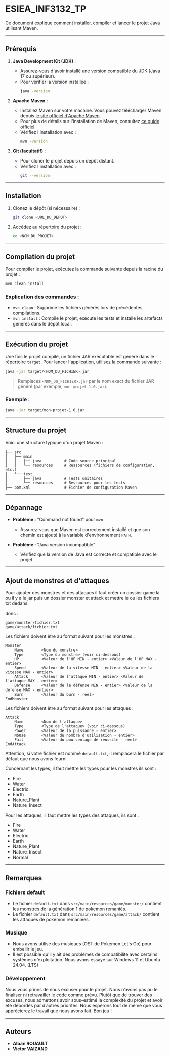 # ESIEA_INF3132_TP

Ce document explique comment installer, compiler et lancer le projet Java utilisant Maven.

---

## Prérequis

1. **Java Development Kit (JDK)** :
    - Assurez-vous d'avoir installé une version compatible du JDK (Java 17 ou supérieur).
    - Pour vérifier la version installée :
      ```bash
      java -version
      ```

2. **Apache Maven** :
    - Installez Maven sur votre machine. Vous pouvez télécharger Maven depuis [le site officiel d'Apache Maven](https://maven.apache.org/).
    - Pour plus de détails sur l'installation de Maven, consultez [ce guide officiel](https://maven.apache.org/install.html).
    - Vérifiez l'installation avec :
      ```bash
      mvn -version
      ```

3. **Git (facultatif)** :
    - Pour cloner le projet depuis un dépôt distant.
    - Vérifiez l'installation avec :
      ```bash
      git --version
      ```

---

## Installation

1. Clonez le dépôt (si nécessaire) :
   ```bash
   git clone <URL_DU_DEPOT>
   ```

2. Accédez au répertoire du projet :
   ```bash
   cd <NOM_DU_PROJET>
   ```

---

## Compilation du projet

Pour compiler le projet, exécutez la commande suivante depuis la racine du projet :
```bash
mvn clean install
```

### Explication des commandes :
- `mvn clean` : Supprime les fichiers générés lors de précédentes compilations.
- `mvn install` : Compile le projet, exécute les tests et installe les artefacts générés dans le dépôt local.

---

## Exécution du projet

Une fois le projet compilé, un fichier JAR exécutable est généré dans le répertoire `target`. Pour lancer l'application, utilisez la commande suivante :
```bash
java -jar target/<NOM_DU_FICHIER>.jar
```
> Remplacez `<NOM_DU_FICHIER>.jar` par le nom exact du fichier JAR généré (par exemple, `mon-projet-1.0.jar`).

### Exemple :
```bash
java -jar target/mon-projet-1.0.jar
```

---

## Structure du projet

Voici une structure typique d'un projet Maven :
```
├── src
│   ├── main
│   │   ├── java          # Code source principal
│   │   └── resources     # Ressources (fichiers de configuration, etc.)
│   └── test
│       ├── java          # Tests unitaires
│       └── resources     # Ressources pour les tests
├── pom.xml               # Fichier de configuration Maven
```

---

## Dépannage

- **Problème :** "Command not found" pour `mvn`
    - Assurez-vous que Maven est correctement installé et que son chemin est ajouté à la variable d'environnement `PATH`.

- **Problème :** "Java version incompatible"
    - Vérifiez que la version de Java est correcte et compatible avec le projet.

---

## Ajout de monstres et d'attaques

Pour ajouter des monstres et des attaques il faut créer un dossier game là ou il y a le jar puis un dossier monster et attack et mettre le ou les fichiers txt dedans.

donc : 
```
game/monster/fichier.txt
game/attack/fichier.txt
```

Les fichiers doivent être au format suivant pour les monstres :
```
Monster
    Name        <Nom du monstre>
    Type        <Type du monstre> (voir ci-dessous)
    HP          <Valeur de l'HP MIN - entier> <Valeur de l'HP MAX - entier>
    Speed       <Valeur de la vitesse MIN - entier> <Valeur de la vitesse MAX - entier>
    Attack      <Valeur de l'attaque MIN - entier> <Valeur de l'attaque MAX - entier>
    Defense     <Valeur de la défense MIN - entier> <Valeur de la défense MAX - entier>
    Burn        <Valeur du burn - réel>
EndMonster
```

Les fichiers doivent être au format suivant pour les attaques :
```
Attack
    Name        <Nom de l'attaque>
    Type        <Type de l'attaque> (voir ci-dessous)
    Power       <Valeur de la puissance - entier>
    NbUse       <Valeur du nombre d'utilisation - entier>
    Fail        <Valeur du pourcentage de réussite - réel>
EndAttack
```

Attention, si votre fichier est nommé `default.txt`, il remplacera le fichier par défaut que nous avons fourni.

Concernant les types, il faut mettre les types pour les monstres ils sont : 
- Fire
- Water
- Electric
- Earth
- Nature_Plant
- Nature_Insect

Pour les attaques, il faut mettre les types des attaques, ils sont :
- Fire
- Water
- Electric
- Earth
- Nature_Plant
- Nature_Insect
- Normal

---

## Remarques

### Fichiers default
- Le fichier `default.txt` dans `src/main/resources/game/monster/` contient les monstres de la génération 1 de pokemon remaniés.
- Le fichier `default.txt` dans `src/main/resources/game/attack/` contient les attaques de pokemon remaniées.

### Musique
- Nous avons utilisé des musiques (OST de Pokemon Let's Go) pour embellir le jeu.
- Il est possible qu'il y ait des problèmes de compatibilité avec certains systèmes d'exploitation. Nous avons essayé sur Windows 11 et Ubuntu 24.04. (LTS)

### Développement
Nous vous prions de nous excuser pour le projet. Nous n’avons pas pu le finaliser ni retravailler le code comme prévu. Plutôt que de trouver des excuses, nous admettons avoir sous-estimé la complexité du projet et avoir été débordés par d’autres priorités. Nous espérons tout de même que vous apprécierez le travail que nous avons fait. Bon jeu !

---

## Auteurs

- **Alban ROUAULT**
- **Victor VAIZAND**